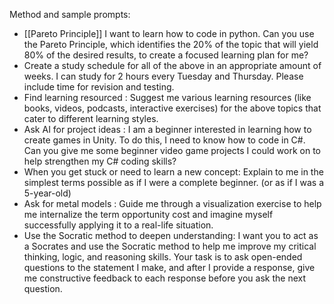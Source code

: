 Method and sample prompts: 
- [[Pareto Principle]] 
	I want to learn how to code in python. Can you use the Pareto Principle, which identifies the 20% of the topic that will yield 80% of the desired results, to create a focused learning plan for me? 
- Create a study schedule 
	for all of the above in an appropriate amount of weeks. I can study for 2 hours every Tuesday and Thursday. Please include time for revision and testing. 
- Find learning resourced : 
	Suggest me various learning resources (like books, videos, podcasts, interactive exercises) for the above topics that cater to different learning styles. 
- Ask AI for project ideas : 
	I am a beginner interested in learning how to create games in Unity. To do this, I need to know how to code in C#. Can you give me some beginner video game projects I could work on to help strengthen my C# coding skills? 
- When you get stuck or need to learn a new concept: 
	Explain to me in the simplest terms possible as if I were a complete beginner. (or as if I was a 5-year-old) 
- Ask for metal models : 
	Guide me through a visualization exercise to help me internalize the term opportunity cost and imagine myself successfully applying it to a real-life situation. 
- Use the Socratic method to deepen understanding: 
	I want you to act as a Socrates and use the Socratic method to help me improve my critical thinking, logic, and reasoning skills. Your task is to ask open-ended questions to the statement I make, and after I provide a response, give me constructive feedback to each response before you ask the next question.

